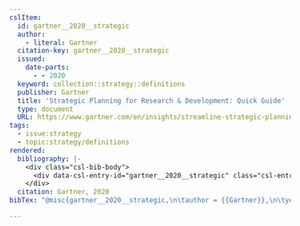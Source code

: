 ```yaml
---
cslItem:
  id: gartner__2020__strategic
  author:
    - literal: Gartner
  citation-key: gartner__2020__strategic
  issued:
    date-parts:
      - - 2020
  keyword: collection::strategy::definitions
  publisher: Gartner
  title: 'Strategic Planning for Research & Development: Quick Guide'
  type: document
  URL: https://www.gartner.com/en/insights/streamline-strategic-planning
tags:
  - issue:strategy
  - topic:strategy/definitions
rendered:
  bibliography: |-
    <div class="csl-bib-body">
      <div data-csl-entry-id="gartner__2020__strategic" class="csl-entry">Gartner 2020 “Strategic Planning for Research &#38; Development: Quick Guide.” Gartner. Available at: https://www.gartner.com/en/insights/streamline-strategic-planning.</div>
    </div>
  citation: Gartner, 2020
bibTex: "@misc{gartner__2020__strategic,\n\tauthor = {{Gartner}},\n\tyear = {2020},\n\tpublisher = {Gartner},\n\ttitle = {Strategic {Planning} for {Research} & {Development}: Quick {Guide}},\n}\n\n"

---
```

